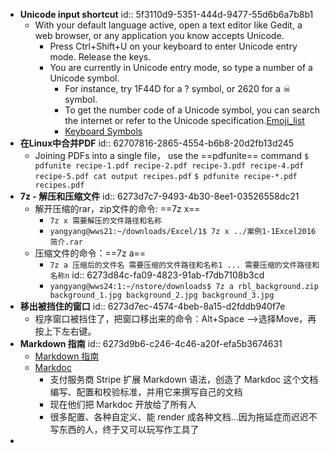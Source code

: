 - **Unicode input shortcut**
  id:: 5f3110d9-5351-444d-9477-55d6b6a7b8b1
	- With your default language active, open a text editor like Gedit, a web browser, or any application you know accepts Unicode.
		- Press Ctrl+Shift+U on your keyboard to enter Unicode entry mode. Release the keys.
		- You are currently in Unicode entry mode, so type a number of a Unicode symbol.
			- For instance, try 1F44D for a ? symbol, or 2620 for a ☠ symbol.
			- To get the number code of a Unicode symbol, you can search the internet or refer to the Unicode specification.[Emoji_list](http://unicode.org/emoji/charts/full-emoji-list.html)
			- [Keyboard Symbols](http://xahlee.info/comp/unicode_computing_symbols.html#:~:text=Enter%20%E2%8E%86%20.,hardware%20sends%20different%20key%20signals.)
- **在Linux中合并PDF**
  id:: 62707816-2865-4554-b6b8-20d2fb13d245
	- Joining PDFs into a single file， use the ==pdfunite== command
	  `$ pdfunite recipe-1.pdf recipe-2.pdf recipe-3.pdf recipe-4.pdf recipe-5.pdf cat output recipes.pdf`
	  `$ pdfunite recipe-*.pdf recipes.pdf`
- **7z - 解压和压缩文件**
  id:: 6273d7c7-9493-4b30-8ee1-03526558dc21
	- 解开压缩的rar，zip文件的命令: ==7z x==
		- `7z x 需要解压的文件路径和名称`
		- `yangyang@wws21:~/downloads/Excel/1$ 7z x ../案例1-1Excel2016简介.rar`
	- 压缩文件的命令：==7z a==
		- `7z a 压缩后的文件名 需要压缩的文件路径和名称1 ... 需要压缩的文件路径和名称n`
		  id:: 6273d84c-fa09-4823-91ab-f7db7108b3cd
		- `yangyang@wws24:1:~/nstore/downloads$ 7z a rbl_background.zip background_1.jpg background_2.jpg background_3.jpg`
- **移出被挡住的窗口**
  id:: 6273d7ec-4574-4beb-8a15-d2fddb940f7e
	- 程序窗口被挡住了，把窗口移出来的命令：Alt+Space -->选择Move，再按上下左右键。
- **Markdown 指南**
  id:: 6273d9b6-c246-4c46-a20f-efa5b3674631
	- [Markdown 指南](https://www.markdown.xyz/)
	- [Markdoc](https://markdoc.io/)
		- 支付服务商 Stripe 扩展 Markdown 语法，创造了 Markdoc 这个文档编写、配置和校验标准，并用它来撰写自己的文档
		- 现在他们把 Markdoc 开放给了所有人
		- 很多配置、各种自定义、能 render 成各种文档…因为拖延症而迟迟不写东西的人，终于又可以玩写作工具了
-